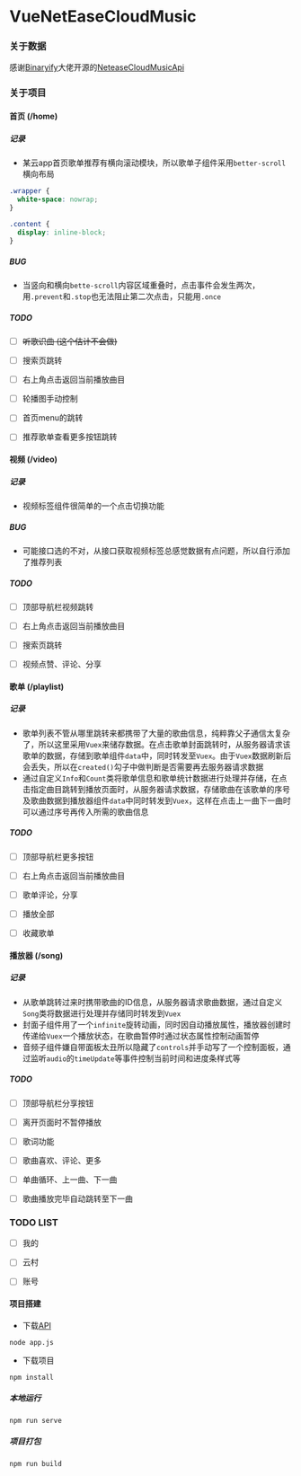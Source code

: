 # VueNetEaseCloudMusic

### 关于数据

感谢[Binaryify](https://github.com/Binaryify)大佬开源的[NeteaseCloudMusicApi](https://github.com/Binaryify/NeteaseCloudMusicApi) 



### 关于项目

#### 首页 (/home)

##### 记录

- 某云app首页歌单推荐有横向滚动模块，所以歌单子组件采用`better-scroll`横向布局
```css
.wrapper {
  white-space: nowrap;
}
	
.content {
  display: inline-block;
}
```

##### BUG

- 当竖向和横向`bette-scroll`内容区域重叠时，点击事件会发生两次，用`.prevent`和`.stop`也无法阻止第二次点击，只能用`.once`

##### TODO

- [ ] ~~听歌识曲 (这个估计不会做)~~
- [ ] 搜索页跳转
- [ ] 右上角点击返回当前播放曲目
- [ ] 轮播图手动控制
- [ ] 首页menu的跳转
- [ ] 推荐歌单查看更多按钮跳转



#### 视频 (/video)

##### 记录

- 视频标签组件很简单的一个点击切换功能

##### BUG

- 可能接口选的不对，从接口获取视频标签总感觉数据有点问题，所以自行添加了推荐列表

##### TODO

- [ ] 顶部导航栏视频跳转
- [ ] 右上角点击返回当前播放曲目
- [ ] 搜索页跳转
- [ ] 视频点赞、评论、分享



#### 歌单  (/playlist)

##### 记录

- 歌单列表不管从哪里跳转来都携带了大量的歌曲信息，纯粹靠父子通信太复杂了，所以这里采用`Vuex`来储存数据。在点击歌单封面跳转时，从服务器请求该歌单的数据，存储到歌单组件`data`中，同时转发至`Vuex`。由于`Vuex`数据刷新后会丢失，所以在`created()`勾子中做判断是否需要再去服务器请求数据
- 通过自定义`Info`和`Count`类将歌单信息和歌单统计数据进行处理并存储，在点击指定曲目跳转到播放页面时，从服务器请求数据，存储歌曲在该歌单的序号及歌曲数据到播放器组件`data`中同时转发到`Vuex`，这样在点击上一曲下一曲时可以通过序号再传入所需的歌曲信息

##### TODO

- [ ] 顶部导航栏更多按钮
- [ ] 右上角点击返回当前播放曲目
- [ ] 歌单评论，分享
- [ ] 播放全部
- [ ] 收藏歌单



#### 播放器  (/song)

##### 记录

- 从歌单跳转过来时携带歌曲的ID信息，从服务器请求歌曲数据，通过自定义`Song`类将数据进行处理并存储同时转发到`Vuex`
- 封面子组件用了一个`infinite`旋转动画，同时因自动播放属性，播放器创建时传递给`Vuex`一个播放状态，在歌曲暂停时通过状态属性控制动画暂停
- 音频子组件嫌自带面板太丑所以隐藏了`controls`并手动写了一个控制面板，通过监听`audio`的`timeUpdate`等事件控制当前时间和进度条样式等

##### TODO

- [ ] 顶部导航栏分享按钮
- [ ] 离开页面时不暂停播放
- [ ] 歌词功能
- [ ] 歌曲喜欢、评论、更多
- [ ] 单曲循环、上一曲、下一曲
- [ ] 歌曲播放完毕自动跳转至下一曲



### TODO LIST

- [ ] 我的
- [ ] 云村
- [ ] 账号



#### 项目搭建

- 下载[API](https://github.com/Binaryify/NeteaseCloudMusicApi)

```
node app.js
```

- 下载项目

```
npm install
```

##### 本地运行
```
npm run serve
```

##### 项目打包
```
npm run build
```

